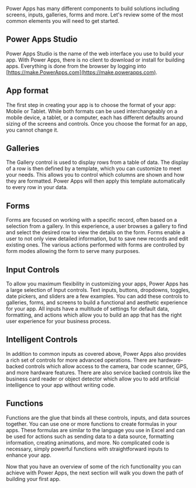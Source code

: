 Power Apps has many different components to build solutions including screens, inputs, galleries, forms and more. Let's review some of the most common elements you will need to get started. 

## Power Apps Studio
Power Apps Studio is the name of the web interface you use to build your app. With Power Apps, there is no client to download or install for building apps. Everything is done from the browser by logging into [https://make.PowerApps.com](https://make.powerapps.com).  

## App format
The first step in creating your app is to choose the format of your app: Mobile or Tablet. While both formats can be used interchangeably on a mobile device, a tablet, or a computer, each has different defaults around sizing of the screens and controls. Once you choose the format for an app, you cannot change it. 

## Galleries
The Gallery control is used to display rows from a table of data. The display of a row is then defined by a template, which you can customize to meet your needs. This allows you to control which columns are shown and how they are formatted. Power Apps will then apply this template automatically to every row in your data. 

## Forms
Forms are focused on working with a specific record, often based on a selection from a gallery. In this experience, a user browses a gallery to find and select the desired row to view the details on the form. Forms enable a user to not only view detailed information, but to save new records and edit existing ones.  The various actions performed with forms are controlled by form modes allowing the form to serve many purposes.

## Input Controls
To allow you maximum flexibility in customizing your apps, Power Apps has a large selection of Input controls. Text inputs, buttons, dropdowns, toggles, date pickers, and sliders are a few examples. You can add these controls to galleries, forms, and screens to build a functional and aesthetic experience for your app. All inputs have a multitude of settings for default data, formatting, and actions which allow you to build an app that has the right user experience for your business process.

## Intelligent Controls
In addition to common inputs as covered above, Power Apps also provides a rich set of controls for more advanced operations. There are hardware-backed controls which allow access to the camera, bar code scanner, GPS, and more hardware features. There are also service backed controls like the business card reader or object detector which allow you to add artificial intelligence to your app without writing code.

## Functions
Functions are the glue that binds all these controls, inputs, and data sources together. You can use one or more functions to create formulas in your apps. These formulas are similar to the language you use in Excel and can be used for actions such as sending data to a data source, formatting information, creating animations, and more. No complicated code is necessary, simply powerful functions with straightforward inputs to enhance your app. 

Now that you have an overview of some of the rich functionality you can achieve with Power Apps, the next section will walk you down the path of building your first app. 
